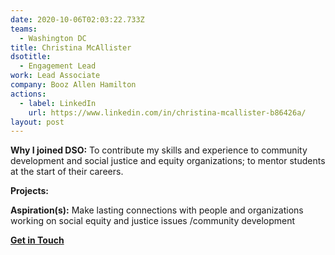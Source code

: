 ```yaml
---
date: 2020-10-06T02:03:22.733Z
teams:
  - Washington DC
title: Christina McAllister
dsotitle:
  - Engagement Lead
work: Lead Associate
company: Booz Allen Hamilton
actions:
  - label: LinkedIn
    url: https://www.linkedin.com/in/christina-mcallister-b86426a/
layout: post
---
```

**Why I joined DSO:** To contribute my skills and experience to community development and social justice and equity organizations; to mentor students at the start of their careers.

**Projects:** 

**Aspiration(s):** Make lasting connections with people and organizations working on social equity and justice issues /community development

**[Get in Touch](mailto:ChristinaMcAllister@dsoglobal.org)**